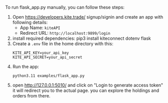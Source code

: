 To run flask_app.py manually, you can follow these steps:
1. Open https://developers.kite.trade/ signup/signin and create an app with following details:
   - App Name: `kiteAPI`
   - Redirect URL: `http://localhost:9899/login`
2. install required dependencies:
   pip3 install kiteconnect dotenv flask
3. Create a `.env` file in the home directory with this:
   ```
   KITE_API_KEY=your_api_key
   KITE_API_SECRET=your_api_secret
   ```
4. Run the app:
   ```
   python3.11 examples/flask_app.py
   ```
5. open http://127.0.0.1:5010/ and click on "Login to generate access token" it will redirect you to the actual page.
   you can explore the holdings and orders from there.